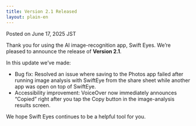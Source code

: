 ```yaml
---
title: Version 2.1 Released
layout: plain-en
---
```

Posted on June 17, 2025 JST

Thank you for using the AI image-recognition app, Swift Eyes. We’re pleased to announce the release of **Version 2.1**.

In this update we’ve made:

- Bug fix: Resolved an issue where saving to the Photos app failed after running image analysis with SwiftEye from the share sheet while another app was open on top of SwiftEye.
- Accessibility improvement: VoiceOver now immediately announces “Copied” right after you tap the Copy button in the image-analysis results screen.

We hope Swift Eyes continues to be a helpful tool for you.
